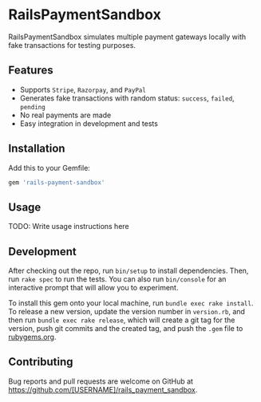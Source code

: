# RailsPaymentSandbox

RailsPaymentSandbox simulates multiple payment gateways locally with fake transactions for testing purposes.

## Features

- Supports `Stripe`, `Razorpay`, and `PayPal`
- Generates fake transactions with random status: `success`, `failed`, `pending`
- No real payments are made
- Easy integration in development and tests

## Installation

Add this to your Gemfile:

```ruby
gem 'rails-payment-sandbox'
```

## Usage

TODO: Write usage instructions here

## Development

After checking out the repo, run `bin/setup` to install dependencies. Then, run `rake spec` to run the tests. You can also run `bin/console` for an interactive prompt that will allow you to experiment.

To install this gem onto your local machine, run `bundle exec rake install`. To release a new version, update the version number in `version.rb`, and then run `bundle exec rake release`, which will create a git tag for the version, push git commits and the created tag, and push the `.gem` file to [rubygems.org](https://rubygems.org).

## Contributing

Bug reports and pull requests are welcome on GitHub at https://github.com/[USERNAME]/rails_payment_sandbox.
